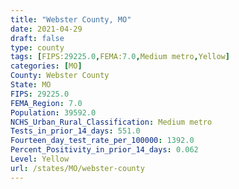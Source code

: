 ```yaml
---
title: "Webster County, MO"
date: 2021-04-29
draft: false
type: county
tags: [FIPS:29225.0,FEMA:7.0,Medium metro,Yellow]
categories: [MO]
County: Webster County
State: MO
FIPS: 29225.0
FEMA_Region: 7.0
Population: 39592.0
NCHS_Urban_Rural_Classification: Medium metro
Tests_in_prior_14_days: 551.0
Fourteen_day_test_rate_per_100000: 1392.0
Percent_Positivity_in_prior_14_days: 0.062
Level: Yellow
url: /states/MO/webster-county
---
```



